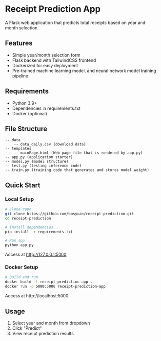 # Receipt Prediction App

A Flask web application that predicts total receipts based on year and month selection.

## Features
- Simple year/month selection form
- Flask backend with TailwindCSS frontend
- Dockerized for easy deployment
- Pre-trained machine learning model, and neural network model training pipeline

## Requirements
- Python 3.9+
- Dependencies in requirements.txt
- Docker (optional)

## File Structure
```
-- data
    -- data_daily.csv (download data)
-- templates
    -- mainPage.html (Web page file that is rendered by app.py)
-- app.py (application starter)
-- model.py (model structure)
-- test.py (testing inference code)
-- train.py (training code that generates and stores model weight)
```

## Quick Start

### Local Setup
```bash
# Clone repo
git clone https://github.com/bosyuan/receipt-prediction.git
cd receipt-prediction

# Install dependencies
pip install -r requirements.txt

# Run app
python app.py
```
Access at http://127.0.0.1:5000

### Docker Setup
```bash
# Build and run
docker build -t receipt-prediction-app .
docker run -p 5000:5000 receipt-prediction-app
```
Access at http://localhost:5000

## Usage
1. Select year and month from dropdown
2. Click "Predict"
3. View receipt prediction results
